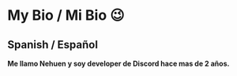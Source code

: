 # My Bio / Mi Bio 😉
## Spanish / Español 
__Me llamo Nehuen y soy developer de Discord hace mas de 2 años.__



